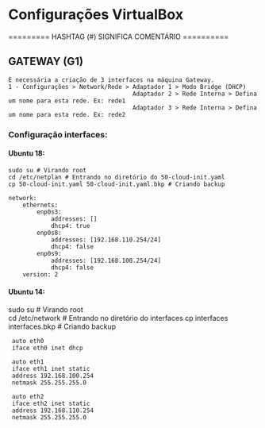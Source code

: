 # Configurações VirtualBox                  
   ========= HASHTAG (#) SIGNIFICA COMENTÁRIO ==========

  ## GATEWAY (G1)
    É necessária a criação de 3 interfaces na máquina Gateway.
    1 - Configurações > Network/Rede > Adaptador 1 > Modo Bridge (DHCP)
                                       Adaptador 2 > Rede Interna > Defina um nome para esta rede. Ex: rede1
                                       Adaptador 3 > Rede Interna > Defina um nome para esta rede. Ex: rede2

  ### Configuração interfaces:
  #### Ubuntu 18:
    sudo su # Virando root
    cd /etc/netplan # Entrando no diretório do 50-cloud-init.yaml 
    cp 50-cloud-init.yaml 50-cloud-init.yaml.bkp # Criando backup
    
    network:
        ethernets:
            enp0s3:
                addresses: []
                dhcp4: true
            enp0s8:
                addresses: [192.168.110.254/24]
                dhcp4: false
            enp0s9:
                addresses: [192.168.100.254/24]
                dhcp4: false
        version: 2
   #### Ubuntu 14:
   sudo su # Virando root  
   cd /etc/network # Entrando no diretório do interfaces 
   cp interfaces interfaces.bkp # Criando backup
     
     auto eth0
     iface eth0 inet dhcp
     
     auto eth1
     iface eth1 inet static
     address 192.168.100.254
     netmask 255.255.255.0
     
     auto eth2
     iface eth2 inet static
     address 192.168.110.254
     netmask 255.255.255.0
     
    
    
    

